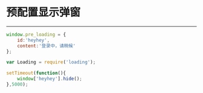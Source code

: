 # 预配置显示弹窗

---

````javascript
window.pre_loading = {
	id:'heyhey',
	content:'登录中，请稍候'
};
````

````javascript
var Loading = require('loading');

setTimeout(function(){
	window['heyhey'].hide();
},5000);
````